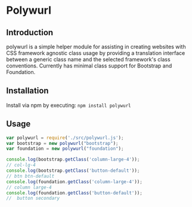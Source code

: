 # Polywurl

## Introduction
polywurl is a simple helper module for assisting in creating websites with CSS framework agnostic class usage by providing a translation interface between a generic class name and the selected framework's class conventions. Currently has minimal class support for Bootstrap and Foundation.

## Installation
Install via npm by executing: `npm install polywurl`

## Usage
```javascript
var polywurl = require('./src/polywurl.js');
var bootstrap = new polywurl("bootstrap");
var foundation = new polywurl("foundation");

console.log(bootstrap.getClass('column-large-4'));
// col-lg-4
console.log(bootstrap.getClass('button-default'));
// btn btn-default
console.log(foundation.getClass('column-large-4'));
// column large-4
console.log(foundation.getClass('button-default'));
//  button secondary
```

